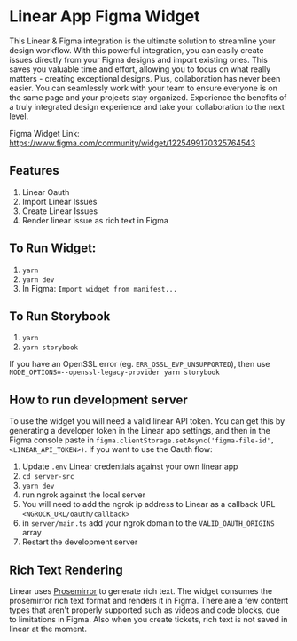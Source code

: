 # Linear App Figma Widget

This Linear & Figma integration is the ultimate solution to streamline your design workflow. With this powerful integration, you can easily create issues directly from your Figma designs and import existing ones. This saves you valuable time and effort, allowing you to focus on what really matters - creating exceptional designs. Plus, collaboration has never been easier. You can seamlessly work with your team to ensure everyone is on the same page and your projects stay organized. Experience the benefits of a truly integrated design experience and take your collaboration to the next level.

Figma Widget Link: https://www.figma.com/community/widget/1225499170325764543

## Features
1. Linear Oauth
2. Import Linear Issues
3. Create Linear Issues
4. Render linear issue as rich text in Figma

## To Run Widget:
1. `yarn`
2. `yarn dev`
3. In Figma: `Import widget from manifest...`

## To Run Storybook
1. `yarn`
2. `yarn storybook`

If you have an OpenSSL error (eg. `ERR_OSSL_EVP_UNSUPPORTED`), then use `NODE_OPTIONS=--openssl-legacy-provider yarn storybook`

## How to run development server
To use the widget you will need a valid linear API token. You can get this by generating a developer token in the Linear app settings, and then in the Figma console paste in `figma.clientStorage.setAsync('figma-file-id', <LINEAR_API_TOKEN>)`. If you want to use the Oauth flow:

1. Update `.env` Linear credentials against your own linear app
2. `cd server-src`
3. `yarn dev`
4. run ngrok against the local server
5. You will need to add the ngrok ip address to Linear as a callback URL `<NGROCK_URL/oauth/callback>`
6. in `server/main.ts` add your ngrok domain to the `VALID_OAUTH_ORIGINS` array
7. Restart the development server


## Rich Text Rendering
Linear uses [Prosemirror](https://prosemirror.net/) to generate rich text. The widget consumes the prosemirror rich text format and renders it in Figma. There are a few content types that aren't properly supported such as videos and code blocks, due to limitations in Figma. Also when you create tickets, rich text is not saved in linear at the moment.